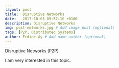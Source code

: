 ```yaml
---
layout: post
title:  Disruptive Networks
date:   2017-10-03 09:57:10 +0100
description: Disruptive Networks
img: post-networks.jpg # Add image post (optional)
tags: [P2P, Distributed Systems]
author: Erdinc Ay # Add name author (optional)
---
```

Disruptive Networks (P2P)

I am very interested in this topic.
